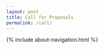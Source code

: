 ```yaml
---
layout: post
title: Call for Proposals
permalink: /call/
---
```


{% include about-navigation.html %}
